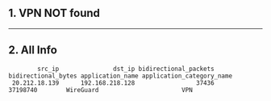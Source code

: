 ## 1. VPN NOT found
---
## 2. All Info
            src_ip               dst_ip bidirectional_packets bidirectional_bytes application_name application_category_name
     20.212.18.139      192.168.218.128                 37436            37198740        WireGuard                       VPN